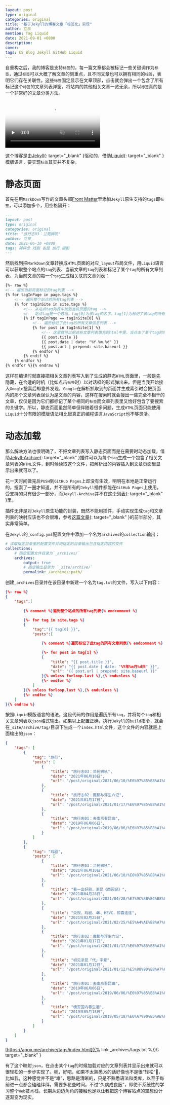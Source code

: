 ```yaml
---
layout: post
type: original
categories: original
title: "基于Jekyll的博客文章「标签化」实现"
author: 立泉
mention: Tag Liquid
date: 2021-09-01 +0800
description: 
cover: 
tags: CS Blog Jekyll GitHub Liquid
---
```


自重构之后，我的博客是支持`标签`的，每一篇文章都会被标记一些关键词作为`标签`，通过`标签`可以大概了解文章的侧重点，且不同文章也可以拥有相同的`标签`，表明它们存在关联性。这些`标签`固定显示在文章顶部，点击就会弹出一个包含了所有标记这个`标签`的文章列表弹窗，将站内的其他相关文章一览无余，所以`标签`真的是一个非常好的文章分类方法。

<video playsinline controls muted preload="none" poster="https://apqx.oss-cn-hangzhou.aliyuncs.com/blog/20210901/tags_h264_thumb.jpg">
    <!-- chrome不支持h265 -->
    <source src="https://apqx.oss-cn-hangzhou.aliyuncs.com/blog/20210901/tags_h264.mp4" type="video/mp4">
</video>

这个博客是由[Jekyll](https://jekyllrb.com){: target="_blank" }驱动的，借助[Liquid](https://shopify.github.io/liquid/){: target="_blank" }模版语言，要实现`标签`其实并不复杂。

# 静态页面

首先在用`MarkDown`写作的文章头部[Front Matter](https://jekyllrb.com/docs/front-matter/)里添加`Jekyll`原生支持的`tags`即`标签`，可以添加多个，用空格隔开：

```markdown
---
layout: post
type: original
categories: original
title: "旅行志03：兰苑狮吼"
author: 立泉
date: 2021-06-10 +0800
tags: 碎碎念 戏剧 省昆 旅行 摄影
---
```

然后找到把`MarkDown`文章转换成`HTML`页面的对应`_layout`布局文件，用`Liquid`语言可以获取整个站点的`tag`列表、当前文章的`tag`列表和标记了某个`tag`的所有文章列表，为当前文章的每一个`tag`生成相关联的文章列表：

```html
{%- raw %}
<!-- 遍历当前页面标记的tag列表 -->
{% for tagInPage in page.tags %}
    <!-- 遍历整个站点的所有tag列表 -->
    {% for tagInSite in site.tags %}
        <!-- 从站点tag列表中找到当前页面的tag -->
        <!-- 站点tag是一个数组，tag[0]为该tag的名字，tag[1]为标记了该tag的所有文章信息列表 -->
        {% if tagInPage == tagInSite[0] %}
            <!-- 遍历标记了此tag的所有文章信息列表 -->
            {% for post in tagInSite[1] %}
                <!-- 这里就可以把这些文章列表填充到html中里，当点击了某个tag的时候以合适的方式显示出来，我用的是弹窗 -->
                {{ post.title }}
                {{ post.date | date: "%Y.%m.%d" }}
                {{ post.url | prepend: site.baseurl }}
            {% endfor %}
        {% endif %}
    {% endfor %}
{% endfor %}{% endraw %}
```

这样在编译时就直接把相关文章列表写入到了生成的静态`HTML`页面里，一般是先隐藏，在合适的时机（比如点击`标签`时）以对话框的形式弹出来。但是当我开始接入`Google`搜索后却意外发现，`Google`在解析抓取到的页面并生成索引时会把页面内的那个文章列表误认为是文章的内容，这样在搜索时就会搜出一些完全不相干的文章，仅仅是因为它们都标记了某个相同的`标签`而文章列表里又恰好包含了要搜索的关键字。所以，静态页面虽然简单但伴随着很多问题，生成`HTML`页面只能使用`Liquid`十分有限的模版语法相比起真正的编程语言`JavaScript`也不够灵活。

# 动态加载

那么解决方法也很明确了，不把文章列表写入静态页面而是在需要时动态加载，借助[Jekyll-Archive](https://github.com/jekyll/jekyll-archives){: target="_blank" }插件可以为每个`tag`生成一个包含了相关文章列表的`HTML`文件，到时候读取这个文件，把解析出的内容插入到文章页面里显示出来就可以了。

花一天时间做完后`PUSH`到`GitHub Pages`上却没有生效，明明在本地是正常运行的，搜索了一圈才知道，并不是所有的`Jekyll`插件都能在`GitHub Pages`上使用，受支持的只有很少一部分，而`Jekyll-Archive`并不在[这个列表](https://pages.github.com/versions/){: target="_blank" }里。

插件无非是对`Jekyll`原生功能的封装，既然不能用插件，手动实现生成`tag`和文章列表的映射应该也不会很难，参考[这篇文章](https://aneejian.com/automated-jekyll-archives-github-pages/){: target="_blank" }的前半部分，其实非常简单。

在`Jekyll`的`_config.yml`配置文件中添加一个名为`archives`的`collection`输出：

```yml
# 读取指定目录里的配置文件并向指定的目录输出包含指定内容的文件
collections:
    # 指定配置文件目录为`_archives/`
    archives:
        output: true
        # 指定输出目录为 `_site/archive/`
        permalink: /archive/:path/
```

创建`_archives`目录并在该目录中新建一个名为`tag.txt`的文件，写入以下内容：

```json
{%- raw %}
{
    "tags":[
        
        {% comment %}遍历整个站点的所有tag列表{% endcomment %}

        {%- for tag in site.tags %}
        {
            "tag":"{{ tag[0] }}",
            "posts":[

                {% comment %}遍历标记了此tag的所有文章列表{% endcomment %}

                {%- for post in tag[1] %}
                {
                    "title": "{{ post.title }}",
                    "date": "{{ post.date | date: "%Y年%m月%d日" }}",
                    "url": "{{ post.url | prepend: site.baseurl }}"
                }{% unless forloop.last %},{% endunless %}
                {%- endfor %}
            ]
        }{% unless forloop.last %},{% endunless %}
        {%- endfor %}
    ]
}{% endraw %}
```

按照`Liquid`模版语言的语法，这段代码的作用是遍历所有`tag`，并将每个`tag`和相关文章列表以`json`格式输出。如果以上配置正确，执行`Jekyll`的`build`指令，就会在`_site/archive/tag/`目录下生成一个`index.html`文件，这个文件的内容就是上面输出的`json`：

```json
{
    "tags": [
        {
            "tag": "旅行",
            "posts": [
                {
                    "title": "旅行志03：兰苑狮吼",
                    "date": "2021年06月10日",
                    "url": "/post/original/2021/06/10/%E6%97%85%E8%A1%8C%E5%BF%9703-%E5%85%B0%E8%8B%91%E7%8B%AE%E5%90%BC.html"
                },
                {
                    "title": "旅行志02：魔都与浮生六记",
                    "date": "2021年01月17日",
                    "url": "/post/original/2021/01/17/%E6%97%85%E8%A1%8C%E5%BF%9702-%E9%AD%94%E9%83%BD%E4%B8%8E%E6%B5%AE%E7%94%9F%E5%85%AD%E8%AE%B0.html"
                },
                {
                    "title": "旅行志01：去南京看昆曲",
                    "date": "2019年06月06日",
                    "url": "/post/original/2019/06/06/%E6%97%85%E8%A1%8C%E5%BF%9701-%E5%8E%BB%E5%8D%97%E4%BA%AC%E7%9C%8B%E6%98%86%E6%9B%B2.html"
                }
            ]
        },
        {
            "tag": "戏剧",
            "posts": [
                {
                    "title": "旅行志03：兰苑狮吼",
                    "date": "2021年06月10日",
                    "url": "/post/original/2021/06/10/%E6%97%85%E8%A1%8C%E5%BF%9703-%E5%85%B0%E8%8B%91%E7%8B%AE%E5%90%BC.html"
                },
                {
                    "title": "看一出好剧，浙昆《西园记》",
                    "date": "2021年04月28日",
                    "url": "/post/original/2021/04/28/%E7%9C%8B%E4%B8%80%E5%87%BA%E5%A5%BD%E5%89%A7-%E6%B5%99%E6%98%86-%E8%A5%BF%E5%9B%AD%E8%AE%B0.html"
                },
                {
                    "title": "央视、戏剧、4K、HEVC，惊喜连连",
                    "date": "2021年02月25日",
                    "url": "/post/original/2021/02/25/%E5%A4%AE%E8%A7%86-%E6%88%8F%E5%89%A7-4K-HEVC-%E6%83%8A%E5%96%9C%E8%BF%9E%E8%BF%9E.html"
                },
                {
                    "title": "旅行志02：魔都与浮生六记",
                    "date": "2021年01月17日",
                    "url": "/post/original/2021/01/17/%E6%97%85%E8%A1%8C%E5%BF%9702-%E9%AD%94%E9%83%BD%E4%B8%8E%E6%B5%AE%E7%94%9F%E5%85%AD%E8%AE%B0.html"
                },
                {
                    "title": "初见浙昆「代」字辈",
                    "date": "2021年01月12日",
                    "url": "/post/original/2021/01/12/%E5%88%9D%E8%A7%81%E6%B5%99%E6%98%86-%E4%BB%A3-%E5%AD%97%E8%BE%88.html"
                },
                {
                    "title": "旅行志01：去南京看昆曲",
                    "date": "2019年06月06日",
                    "url": "/post/original/2019/06/06/%E6%97%85%E8%A1%8C%E5%BF%9701-%E5%8E%BB%E5%8D%97%E4%BA%AC%E7%9C%8B%E6%98%86%E6%9B%B2.html"
                },
                {
                    "title": "槐安国内春生酒",
                    "date": "2019年05月18日",
                    "url": "/post/original/2019/05/18/%E6%A7%90%E5%AE%89%E5%9B%BD%E5%86%85%E6%98%A5%E7%94%9F%E9%85%92.html"
                }
            ]
        }
    ]
}
```

[https://apqx.me/archive/tags/index.html]({% link _archives/tags.txt %}){: target="_blank" }

有了这个映射`json`，在点击某个`tag`的时候加载对应的文章列表并显示出来就可以很轻松的一步步实现了。呃，好吧，如果不太熟悉`JS`的话好像也不是很“轻松”🤔，比如我，这种感觉并不是“难”，思路是清晰的，只是不熟悉语法和类库，以至于每前进一点都会磕磕绊绊，需要多花些时间。不过“久病成良医”，即使不系统性的学习整个`Web`技术栈，长期从边边角角的接触也足以让我把这个博客站点的空想设计逐渐变为现实。